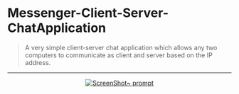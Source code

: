 # Messenger-Client-Server-ChatApplication
> A very simple client-server chat application which allows any two computers 
> to communicate as client and server based on the IP address.
---
<p align="center">
  <a href="https://github.com/tdanielles/client-server-chat-app/blob/a0d6c4118043cdc6b888ad2715434bde5a158319/sample.png">
    <img alt="ScreenShot~ prompt" src="https://github.com/tdanielles/client-server-chat-app/blob/a0d6c4118043cdc6b888ad2715434bde5a158319/sample.png">
  </a>
</p>
